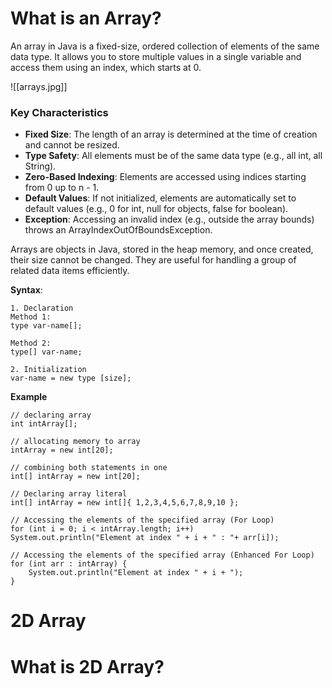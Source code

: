 # What is an Array?

An array in Java is a fixed-size, ordered collection of elements of the same data type. It allows you to store multiple values in a single variable and access them using an index, which starts at 0.

![[arrays.jpg]]
### Key Characteristics

- **Fixed Size**: The length of an array is determined at the time of creation and cannot be resized.
- **Type Safety**: All elements must be of the same data type (e.g., all int, all String).
- **Zero-Based Indexing**: Elements are accessed using indices starting from 0 up to n - 1.
- **Default Values**: If not initialized, elements are automatically set to default values (e.g., 0 for int, null for objects, false for boolean).
- **Exception**: Accessing an invalid index (e.g., outside the array bounds) throws an ArrayIndexOutOfBoundsException.

Arrays are objects in Java, stored in the heap memory, and once created, their size cannot be changed. They are useful for handling a group of related data items efficiently.

**Syntax**:
```
1. Declaration
Method 1:  
type var-name[];

Method 2:  
type[] var-name;

2. Initialization
var-name = new type [size];
```


**Example**
```
// declaring array  
int intArray[];

// allocating memory to array  
intArray = new int[20];

// combining both statements in one  
int[] intArray = new int[20];

// Declaring array literal  
int[] intArray = new int[]{ 1,2,3,4,5,6,7,8,9,10 };

// Accessing the elements of the specified array (For Loop)
for (int i = 0; i < intArray.length; i++)  
System.out.println("Element at index " + i + " : "+ arr[i]);

// Accessing the elements of the specified array (Enhanced For Loop)
for (int arr : intArray) {
	System.out.println("Element at index " + i + ");
}
```

# 2D Array

# What is 2D Array?

